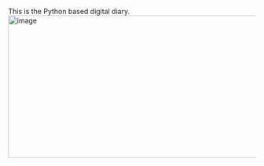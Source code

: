 This is the Python based digital diary.
<img width="1283" height="291" alt="image" src="https://github.com/user-attachments/assets/30cdec9c-3587-4269-a1d8-a159a4629cb9" />
